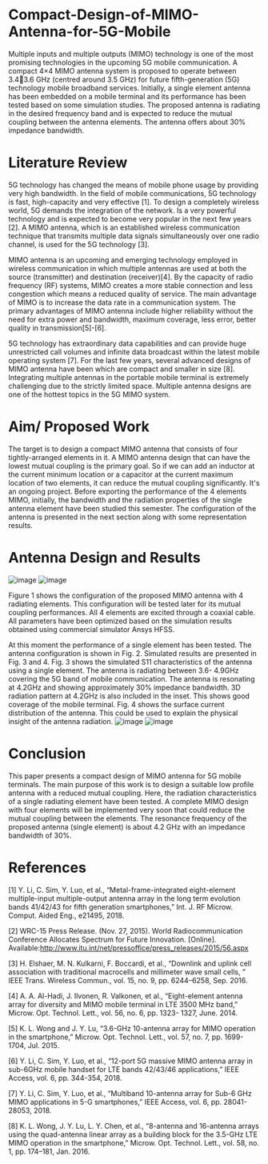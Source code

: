 # Compact-Design-of-MIMO-Antenna-for-5G-Mobile
Multiple inputs and multiple outputs (MIMO) technology is one of the most promising technologies in the upcoming 5G mobile communication. A compact 4×4 MIMO antenna system is proposed to operate between 3.43.6 GHz (centred around 3.5 GHz) for future fifth-generation (5G) technology mobile broadband services. Initially, a single element antenna has been embedded on a mobile terminal and its performance has been tested based on some simulation studies. The proposed antenna is radiating in the desired frequency band and is expected to reduce the mutual coupling between the antenna elements. The antenna offers about 30% impedance bandwidth.

# Literature Review
5G technology has changed the means of mobile phone usage by providing very high bandwidth. In the field of mobile communications, 5G technology is fast, high-capacity and very effective [1]. To design a completely wireless world, 5G demands the integration of the network. Is a very powerful technology and is expected to become very popular in the next few years [2]. A MIMO antenna, which is an established wireless communication technique that transmits multiple data signals simultaneously over one radio channel, is used for the 5G technology [3].  

MIMO antenna is an upcoming and emerging technology employed in wireless communication in which multiple antennas are used at both the source (transmitter) and destination (receiver)[4]. By the capacity of radio frequency (RF) systems, MIMO creates a more stable connection and less congestion which means a reduced quality of service. The main advantage of MIMO is to increase the data rate in a communication system. The primary advantages of MIMO antenna include higher reliability without the need for extra power and bandwidth, maximum coverage, less error, better quality in transmission[5]-[6]. 

5G technology has extraordinary data capabilities and can provide huge unrestricted call volumes and infinite data broadcast within the latest mobile operating system [7].  For the last few years, several advanced designs of MIMO antenna have been which are compact and smaller in size [8]. Integrating multiple antennas in the portable mobile terminal is extremely challenging due to the strictly limited space. Multiple antenna designs are one of the hottest topics in the 5G MIMO system.

# Aim/ Proposed Work
The target is to design a compact MIMO antenna that consists of four tightly-arranged elements in it. A MIMO antenna design that can have the lowest mutual coupling is the primary goal. So if we can add an inductor at the current minimum location or a capacitor at the current maximum location of two elements, it can reduce the mutual coupling significantly. 
It's an ongoing project. Before exporting the performance of the 4 elements MIMO, initially, the bandwidth and the radiation properties of the single antenna element have been studied this semester. The configuration of the antenna is presented in the next section along with some representation results.

# Antenna Design and Results
![image](https://user-images.githubusercontent.com/65341291/162817153-6f014228-0c2b-42d7-82ec-8f2cb26161b5.png)
![image](https://user-images.githubusercontent.com/65341291/162817371-c860aa0c-f868-4e2b-b172-2499ebc73eea.png)

Figure 1 shows the configuration of the proposed MIMO antenna with 4 radiating elements. 
This configuration will be tested later for its mutual coupling performances. All 4 elements are 
excited through a coaxial cable. All parameters have been optimized based on the simulation 
results obtained using commercial simulator Ansys HFSS.

At this moment the performance of a single element has been tested. The antenna configuration 
is shown in Fig. 2. Simulated results are presented in Fig. 3 and 4. Fig. 3 shows the simulated 
S11 characteristics of the antenna using a single element. The antenna is radiating between 3.6-
4.9GHz covering the 5G band of mobile communication. The antenna is resonating at 4.2GHz 
and showing approximately 30% impedance bandwidth. 3D radiation pattern at 4.2GHz is also 
included in the inset. This shows good coverage of the mobile terminal. Fig. 4 shows the surface 
current distribution of the antenna. This could be used to explain the physical insight of the 
antenna radiation. 
![image](https://user-images.githubusercontent.com/65341291/162817695-8e315a92-7038-4f0f-a6b6-429fdc71c985.png)
![image](https://user-images.githubusercontent.com/65341291/162817752-8b1d67b5-3c32-4933-b1e8-065a4da2e4f8.png)

# Conclusion
This paper presents a compact design of MIMO antenna for 5G mobile terminals. The main 
purpose of this work is to design a suitable low profile antenna with a reduced mutual coupling. 
Here, the radiation characteristics of a single radiating element have been tested. A complete 
MIMO design with four elements will be implemented very soon that could reduce the mutual 
coupling between the elements. The resonance frequency of the proposed antenna (single 
element) is about 4.2 GHz with an impedance bandwidth of 30%. 

# References
[1] Y. Li, C. Sim, Y. Luo, et al., “Metal-frame-integrated eight-element multiple-input multiple-output 
antenna array in the long term evolution bands 41/42/43 for fifth generation smartphones,” Int. J. RF 
Microw. Comput. Aided Eng., e21495, 2018.

[2] WRC-15 Press Release. (Nov. 27, 2015). World Radiocommunication Conference Allocates 
Spectrum for Future Innovation. [Online]. 
Available:http://www.itu.int/net/pressoffice/press_releases/2015/56.aspx 

[3] H. Elshaer, M. N. Kulkarni, F. Boccardi, et al., “Downlink and uplink cell association with 
traditional macrocells and millimeter wave small cells, ” IEEE Trans. Wireless Commun., vol. 15, no. 
9, pp. 6244–6258, Sep. 2016.

[4] A. A. Al-Hadi, J. Ilvonen, R. Valkonen, et al., “Eight-element antenna array for diversity and 
MIMO mobile terminal in LTE 3500 MHz band,” Microw. Opt. Technol. Lett., vol. 56, no. 6, pp. 1323-
1327, June. 2014. 

[5] K. L. Wong and J. Y. Lu, “3.6-GHz 10-antenna array for MIMO operation in the smartphone,” 
Microw. Opt. Technol. Lett., vol. 57, no. 7, pp. 1699-1704, Jul. 2015. 

[6] Y. Li, C. Sim, Y. Luo, et al., “12-port 5G massive MIMO antenna array in sub-6GHz mobile handset 
for LTE bands 42/43/46 applications,” IEEE Access, vol. 6, pp. 344-354, 2018.

[7] Y. Li, C. Sim, Y. Luo, et al., “Multiband 10-antenna array for Sub-6 GHz MIMO applications in 
5-G smartphones,” IEEE Access, vol. 6, pp. 28041-28053, 2018.

[8] K. L. Wong, J. Y. Lu, L. Y. Chen, et al., “8-antenna and 16-antenna arrays using the quad-antenna 
linear array as a building block for the 3.5-GHz LTE MIMO operation in the smartphone,” Microw. 
Opt. Technol. Lett., vol. 58, no. 1, pp. 174–181, Jan. 2016.

